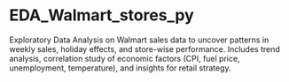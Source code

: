 # EDA_Walmart_stores_py
Exploratory Data Analysis on Walmart sales data to uncover patterns in weekly sales, holiday effects, and store-wise performance. Includes trend analysis, correlation study of economic factors (CPI, fuel price, unemployment, temperature), and insights for retail strategy.
